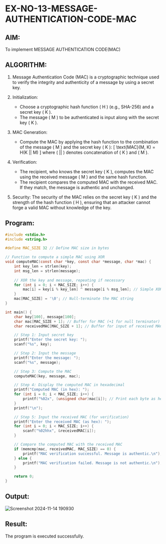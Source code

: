 # EX-NO-13-MESSAGE-AUTHENTICATION-CODE-MAC
## AIM:
To implement MESSAGE AUTHENTICATION CODE(MAC)

## ALGORITHM:

1. Message Authentication Code (MAC) is a cryptographic technique used to verify the integrity and authenticity of a message by using a secret key.

2. Initialization:
   - Choose a cryptographic hash function \( H \) (e.g., SHA-256) and a secret key \( K \).
   - The message \( M \) to be authenticated is input along with the secret key \( K \).

3. MAC Generation:
   - Compute the MAC by applying the hash function to the combination of the message \( M \) and the secret key \( K \): 
     \[
     \text{MAC}(M, K) = H(K || M)
     \]
     where \( || \) denotes concatenation of \( K \) and \( M \).

4. Verification:
   - The recipient, who knows the secret key \( K \), computes the MAC using the received message \( M \) and the same hash function.
   - The recipient compares the computed MAC with the received MAC. If they match, the message is authentic and unchanged.

5. Security: The security of the MAC relies on the secret key \( K \) and the strength of the hash function \( H \), ensuring that an attacker cannot forge a valid MAC without knowledge of the key.

## Program:
```c
#include <stdio.h>
#include <string.h>

#define MAC_SIZE 32 // Define MAC size in bytes

// Function to compute a simple MAC using XOR
void computeMAC(const char *key, const char *message, char *mac) {
    int key_len = strlen(key);
    int msg_len = strlen(message);
    
    // XOR the key and message, repeating if necessary
    for (int i = 0; i < MAC_SIZE; i++) {
        mac[i] = key[i % key_len] ^ message[i % msg_len]; // Simple XOR operation
    }
    mac[MAC_SIZE] = '\0'; // Null-terminate the MAC string
}

int main() {
    char key[100], message[100];
    char mac[MAC_SIZE + 1]; // Buffer for MAC (+1 for null terminator)
    char receivedMAC[MAC_SIZE + 1]; // Buffer for input of received MAC

    // Step 1: Input secret key
    printf("Enter the secret key: ");
    scanf("%s", key);

    // Step 2: Input the message
    printf("Enter the message: ");
    scanf("%s", message);

    // Step 3: Compute the MAC
    computeMAC(key, message, mac);

    // Step 4: Display the computed MAC in hexadecimal
    printf("Computed MAC (in hex): ");
    for (int i = 0; i < MAC_SIZE; i++) {
        printf("%02x", (unsigned char)mac[i]); // Print each byte as hex
    }
    printf("\n");

    // Step 5: Input the received MAC (for verification)
    printf("Enter the received MAC (as hex): ");
    for (int i = 0; i < MAC_SIZE; i++) {
        scanf("%02hhx", &receivedMAC[i]);
    }

    // Compare the computed MAC with the received MAC
    if (memcmp(mac, receivedMAC, MAC_SIZE) == 0) {
        printf("MAC verification successful. Message is authentic.\n");
    } else {
        printf("MAC verification failed. Message is not authentic.\n");
    }

    return 0;
}
```
## Output:
![Screenshot 2024-11-14 190930](https://github.com/user-attachments/assets/20781eb5-14b4-4a14-b3d3-722ae0e5fec7)


## Result:
The program is executed successfully.

